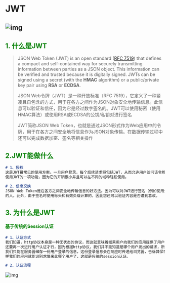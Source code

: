 # JWT
## ![img](https://cdn.nlark.com/yuque/0/2021/png/12759906/1632579520287-5f4d031a-ff5d-4db7-b41c-e2a7aa021e49.png)

## <font color='green'>1. 什么是JWT</font>

> JSON Web Token (JWT) is an open standard ([RFC 7519](https://tools.ietf.org/html/rfc7519)) that defines a compact and self-contained way for securely transmitting information between parties as a JSON object. This information can be verified and trusted because it is digitally signed. JWTs can be signed using a secret (with the **HMAC** algorithm) or a public/private key pair using **RSA** or **ECDSA**.
>
> JSON Web令牌（JWT）是一种开放标准（RFC 7519），它定义了一种紧凑且自包含的方式，用于在各方之间作为JSON对象安全地传输信息。此信息可以验证和信任，因为它是经过数字签名的。JWT可以使用秘密（使用HMAC算法）或使用RSA或ECDSA的公钥/私钥对进行签名
>
> JWT简称JSON Web Token，也就是通过JSON形式作为Web应用中的令牌，用于在各方之间安全地将信息作为JSON对象传输。在数据传输过程中还可以完成数据加密、签名等相关操作



## <font color='green'>2.JWT能做什么</font>

```markdown
# 1、授权
这是JWT最常见的使用方案。一旦用户登录，每个后续请求将包括JWT，从而允许用户访问该令牌允许的路由、服务和资源。单点登录是当今广泛
使用JWT的一项功能，因为它的开销很小并且可以在不同的域种轻松使用。

# 2、信息交换
JSON Web Token是在各方之间安全地传输信息的好方法。因为可以对JWT进行签名（例如使用公钥/私钥对），所以您可以确保发件人是他们所说
的人。此外，由于签名时使用标头和有效负载计算的，因此您还可以验证内容是否遭到篡改。
```

## <font color='green'>3. 为什么是JWT</font>

#### <font color='green'>基于传统的Session认证</font>

```markdown
# 1、认证方式
我们知道，http协议本身是一种无状态的协议，而这就意味着如果用户向我们的应用提供了用户名和密码来进行用户认证，那么下一次请求时，用户
还要再一次进行用户认证才行，因为根据http协议，我们并不能知道是哪个用户发出的请求，所以为了让我们的应用能够识别是哪个用户发出的请求
我们只能在服务器储存一份用户登录的信息，这份登录信息会在响应时传递给浏览器，告诉其保存为cookie，以便下次请求时发送给我们的应用，这
样我们的应用就能识别求情来此哪个用户了，这就是传统的session认证。

# 2、认证流程
```

![img](https://cdn.nlark.com/yuque/0/2021/jpeg/12759906/1632581132630-21c6adbb-b750-4c39-ba3c-2ec1544b0ca1.jpeg)
